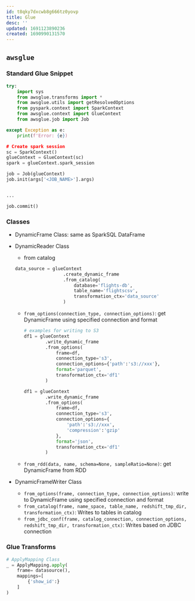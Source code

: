 ```yaml
---
id: t8qky7dxcwb8g666tz0yovp
title: Glue
desc: ''
updated: 1691123890236
created: 1690990131570
---
```




## `awsglue`
### Standard Glue Snippet

```py
try:
    import sys
    from awsglue.transforms import *
    from awsglue.utils import getResolvedOptions
    from pyspark.context import SparkContext
    from awsglue.context import GlueContext
    from awsglue.job import Job

except Exception as e:
    print(f'Error: {e})

# Create spark session
sc = SparkContext()
glueContext = GlueContext(sc)
spark = glueContext.spark_session

job = Job(glueContext)
job.init(args['<JOB_NAME>'].args)


...

job.commit()

```

### Classes
- DynamicFrame Class: same as SparkSQL DataFrame
- DynamicReader Class
  - from catalog
  ```py
  data_source = glueContext
                    .create_dynamic_frame
                    .from_catalog(
                        database='flights-db',
                        table_name='flightscsv',
                        transformation_ctx='data_source'
                    )
  ```

  - `from_options(connection_type, connection_options)`: get DynamicFrame using specified connection and format

    ```py
    # examples for writing to S3
    df1 = glueContext
            .write_dynamic_frame
            .from_options(
                frame=df,
                connection_type='s3',
                connection_options={'path':'s3://xxx'},
                format='parquet',
                transformation_ctx='df1'
            )
    
    df1 = glueContext
            .write_dynamic_frame
            .from_options(
                frame=df,
                connection_type='s3',
                connection_options={
                    'path':'s3://xxx',
                    'compression':'gzip'
                },
                format='json',
                transformation_ctx='df1'
            )
    ```

  - `from_rdd(data, name, schema=None, sampleRatio=None)`: get DynamicFrame from RDD
- DynamicFrameWriter Class
  - `from_options(frame, connection_type, connection_options)`: write to DynamicFrame using specified connection and format
  - `from_catalog(frame, name_space, table_name, redshift_tmp_dir, transformation_ctx)`: Writes to tables in catalog
  - `from_jdbc_conf(frame, catalog_connection, connection_options, redshift_tmp_dir, transformation_ctx)`: Writes based on JDBC connection

### Glue Transforms

```py
# ApplyMapping Class
_ = ApplyMapping.apply(
    frame= datasource(),
    mappings=[
        {'show_id':}
    ]
)


```